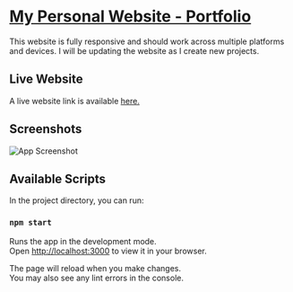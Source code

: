# [My Personal Website - Portfolio](https://estefania-sosa.netlify.app/)

This website is fully responsive and should work across multiple platforms and devices. I will be updating the website as I create new projects.

## Live Website

A live website link is available [here.](https://estefania-sosa.netlify.app/)

## Screenshots

![App Screenshot](/src/components/images/portfolio-screenshot.png)

## Available Scripts

In the project directory, you can run:

### `npm start`

Runs the app in the development mode.\
Open [http://localhost:3000](http://localhost:3000) to view it in your browser.

The page will reload when you make changes.\
You may also see any lint errors in the console.

